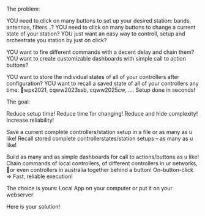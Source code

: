 The problem:

YOU need to click on many buttons to set up your desired station: bands, antennas, filters…?
YOU need to click on many buttons to change a current state of your station?
YOU just want an easy way to controll, setup and orchestrate you station by just on click?

YOU want to fire different commands with a decent delay and chain them?
YOU want to create customizable dashboards with simple call to action buttons?

YOU want to store the individual states of all of your controllers after configuration?
YOU want to recall a saved state of all of your controllers any time: wpx2021, cqww2023ssb, cqww2025cw, …. Setup done in seconds!

The goal:

Reduce setup time!
Reduce time for changing!
Reduce and hide complexity!
Increase reliability!

Save a current complete controllers/station setup in a file or as many as u like!
Recall stored complete controllerstates/station setups  – as many as u like!

Build as many and as simple dashboards for call to actions/buttons as u like!
Chain commands of local controllers, of different controllers in ur networks, or even controllers in australia together behind a button!
On-button-click => Fast, reliable execution!

The choice is yours: Local App on your computer or put it on your webserver

Here is your solution!
